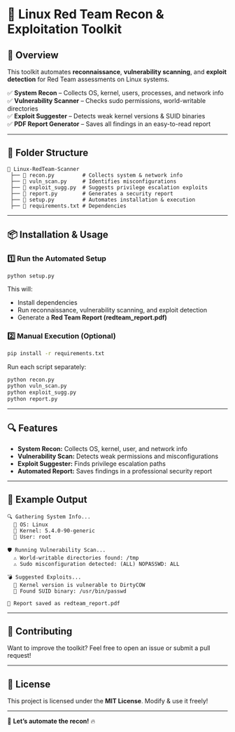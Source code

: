 # 🔴 Linux Red Team Recon & Exploitation Toolkit

## 🚀 Overview
This toolkit automates **reconnaissance**, **vulnerability scanning**, and **exploit detection** for Red Team assessments on Linux systems.

✅ **System Recon** – Collects OS, kernel, users, processes, and network info  
✅ **Vulnerability Scanner** – Checks sudo permissions, world-writable directories  
✅ **Exploit Suggester** – Detects weak kernel versions & SUID binaries  
✅ **PDF Report Generator** – Saves all findings in an easy-to-read report  

---

## 📂 Folder Structure
```
📁 Linux-RedTeam-Scanner
 ├── 📄 recon.py         # Collects system & network info
 ├── 📄 vuln_scan.py     # Identifies misconfigurations
 ├── 📄 exploit_sugg.py  # Suggests privilege escalation exploits
 ├── 📄 report.py        # Generates a security report
 ├── 📄 setup.py         # Automates installation & execution
 ├── 📄 requirements.txt # Dependencies
```

---

## 📦 Installation & Usage
### 1️⃣ **Run the Automated Setup**
```bash
python setup.py
```
This will:
- Install dependencies
- Run reconnaissance, vulnerability scanning, and exploit detection
- Generate a **Red Team Report (redteam_report.pdf)**

### 2️⃣ **Manual Execution (Optional)**
```bash
pip install -r requirements.txt
```
Run each script separately:
```bash
python recon.py
python vuln_scan.py
python exploit_sugg.py
python report.py
```

---

## 🔍 Features
- **System Recon:** Collects OS, kernel, user, and network info  
- **Vulnerability Scan:** Detects weak permissions and misconfigurations  
- **Exploit Suggester:** Finds privilege escalation paths  
- **Automated Report:** Saves findings in a professional security report  

---

## 📜 Example Output
```
🔍 Gathering System Info...
  📌 OS: Linux
  📌 Kernel: 5.4.0-90-generic
  📌 User: root

🛡 Running Vulnerability Scan...
  ⚠ World-writable directories found: /tmp
  ⚠ Sudo misconfiguration detected: (ALL) NOPASSWD: ALL

💣 Suggested Exploits...
  🚀 Kernel version is vulnerable to DirtyCOW
  🚀 Found SUID binary: /usr/bin/passwd

📄 Report saved as redteam_report.pdf
```

---

## 🌟 Contributing
Want to improve the toolkit? Feel free to open an issue or submit a pull request!

---

## 📄 License
This project is licensed under the **MIT License**. Modify & use it freely!

---

🚀 **Let’s automate the recon!** 🔥

